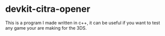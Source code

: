 # devkit-citra-opener
This is a program I made written in c++, it can be useful if you want to test any game your are making for the 3DS.
